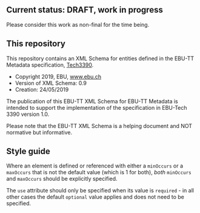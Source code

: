 ## Current status: DRAFT, work in progress

Please consider this work as non-final for the time being.

## This repository

This repository contains an XML Schema for entities defined in the EBU-TT Metadata specification,
[Tech3390](https://tech.ebu.ch/publications/tech3390).

* Copyright 2019, EBU, www.ebu.ch
* Version of XML Schema: 0.9
* Creation: 24/05/2019

The publication of this EBU-TT XML Schema for EBU-TT Metadata is intended to support the 
implementation of the specification in EBU-Tech 3390 version 1.0.

Please note that the EBU-TT XML Schema is a helping document and NOT normative but informative.

## Style guide

Where an element is defined or referenced with either a `minOccurs` or a `maxOccurs`
that is not the default value (which is 1 for both), _both_ `minOccurs` and `maxOccurs`
should be explicitly specified.

The `use` attribute should only be specified when its value is `required` - in all other
cases the default `optional` value applies and does not need to be specified.
